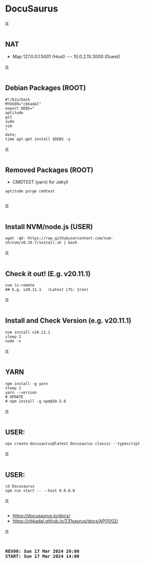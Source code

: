 # DocuSaurus

[&#x213C;](#idxXXX)<br id="idx000"><br>
## NAT
* Map 127.0.0.1:5001 (Host) --- 10.0.2.15:3000 (Guest)

[&#x213C;](#idxXXX)<br id="idx001"><br>
## Debian Packages (ROOT)

```
#!/bin/bash
MYUSER="cbkadal"
export DEBS="
aptitude
git
sudo
vim
"
date;
time apt-get install $DEBS -y

```

[&#x213C;](#)<br id="idx002"><br>
## Removed Packages (ROOT)
* CMDTEST (yarn) for Jekyll

```
aptitude purge cmdtest


```

[&#x213C;](#)<br id="idx003"><br>
## Install NVM/node.js (USER)

```
wget -qO- https://raw.githubusercontent.com/nvm-sh/nvm/v0.39.7/install.sh | bash

```

[&#x213C;](#)<br id="idx004"><br>
## Check it out! (E.g. v20.11.1)

```
nvm ls-remote
## E.g. v20.11.1   (Latest LTS: Iron)

```

[&#x213C;](#)<br id="idx005"><br>
## Install and Check Version (e.g. v20.11.1)

```
nvm install v20.11.1
sleep 2
node -v

```

[&#x213C;](#)<br id="idx006"><br>
## YARN

```
npm install -g yarn
sleep 2
yarn --version
# UPDATE
# npm install -g npm@10.5.0

```

[&#x213C;](#)<br id="idx007"><br>
## USER: 

```
npx create-docusaurus@latest Docusaurus classic --typescript

```

[&#x213C;](#)<br id="idx008"><br>
## USER: 

```
cd Docusaurus
npm run start -- --host 0.0.0.0

```

[&#x213C;](#)<br id="idx009"><br>

* <https://docusaurus.io/docs/>
* <https://cbkadal.github.io/231saurus/docs/AP01/02/>


[&#x213C;](#)<br id="idxXXX"><br>

<pre><strong>
REV00: Sun 17 Mar 2024 20:00
START: Sun 17 Mar 2024 14:00
</strong></pre>

